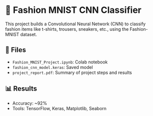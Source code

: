 # 🧠 Fashion MNIST CNN Classifier

This project builds a Convolutional Neural Network (CNN) to classify fashion items like t-shirts, trousers, sneakers, etc., using the Fashion-MNIST dataset.

## 📂 Files

- `Fashion_MNIST_Project.ipynb`: Colab notebook
- `fashion_cnn_model.keras`: Saved model
- `project_report.pdf`: Summary of project steps and results

## 📊 Results

- Accuracy: ~92%
- Tools: TensorFlow, Keras, Matplotlib, Seaborn
